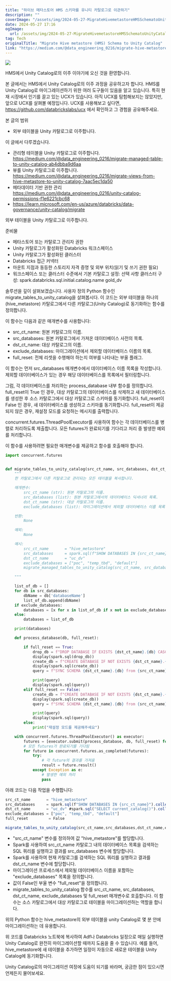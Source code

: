 ```yaml
---
title: "하이브 메타스토어 HMS 스키마를 유니티 카탈로그로 이관하기"
description: ""
coverImage: "/assets/img/2024-05-27-MigrateHivemetastoreHMSSchematoUnityCatalog_0.png"
date: 2024-05-27 17:16
ogImage:
  url: /assets/img/2024-05-27-MigrateHivemetastoreHMSSchematoUnityCatalog_0.png
tag: Tech
originalTitle: "Migrate Hive metastore (HMS) Schema to Unity Catalog"
link: "https://medium.com/@data_engineering_0216/migrate-hive-metastore-hms-schema-to-unity-catalog-50ee65ab784f"
---
```


<img src="/assets/img/2024-05-27-MigrateHivemetastoreHMSSchematoUnityCatalog_0.png" />

HMS에서 Unity Catalog로의 이주 이야기에 오신 것을 환영합니다.

본 글에서는 HMS에서 Unity Catalog로의 이주 과정을 공유하고자 합니다. HMS를 Unity Catalog로 마이그레이션하기 위한 여러 도구들이 있음을 알고 있습니다. 특히 현재 시장에서 인기를 끌고 있는 UCX가 있습니다. 아직 UCX를 탐험해보지는 않았지만, 앞으로 UCX를 살펴볼 예정입니다.
UCX를 사용해보고 싶다면, https://github.com/databrickslabs/ucx 에서 확인하고 그 경험을 공유해주세요.

본 글의 범위

<div class="content-ad"></div>

- 외부 테이블을 Unity 카탈로그로 이주합니다.

이 글에서 다루겠습니다.

- 관리형 테이블을 Unity 카탈로그로 이주합니다.
  https://medium.com/@data_engineering_0216/migrate-managed-table-to-unity-catalog-ab4dbba9d6aa
- 뷰를 Unity 카탈로그로 이주합니다.
  https://medium.com/@data_engineering_0216/migrate-views-from-hive-metastore-to-unity-catalog-7aac5ec1da50
- 메타데이터 기반 권한 관리
  https://medium.com/@data_engineering_0216/unity-catalog-permissions-f1e6221cbc68
- https://learn.microsoft.com/en-us/azure/databricks/data-governance/unity-catalog/migrate

외부 테이블을 Unity 카탈로그로 이주합니다.

준비물

- 메타스토어 또는 카탈로그 관리자 권한
- Unity 카탈로그가 활성화된 Databricks 워크스페이스
- Unity 카탈로그가 활성화된 클러스터
- Databricks 접근 커넥터
- 마운트 지점과 동등한 스토리지 자격 증명 및 외부 위치(읽기 및 쓰기 권한 필요)
- 워크스페이스 또는 클러스터 수준에서 기본 카탈로그 설정: 선택 사항
  클러스터 구성: spark.databricks.sql.initial.catalog.name gold_dv

<div class="content-ad"></div>

솔루션을 깊이 살펴보겠습니다. 사용자 정의 Python 함수인 migrate_tables_to_unity_catalog을 살펴봅시다. 이 코드는 외부 테이블을 하나의 (hive_metastore) 카탈로그에서 다른 카탈로그(Unity Catalog)로 동기화하는 함수를 정의합니다.

이 함수는 다음과 같은 매개변수를 사용합니다:

- src_ct_name: 원본 카탈로그의 이름.
- src_databases: 원본 카탈로그에서 가져온 데이터베이스 사전의 목록.
- dst_ct_name: 대상 카탈로그의 이름.
- exclude_databases: 마이그레이션에서 제외할 데이터베이스 이름의 목록.
- full_reset: 전체 리셋을 수행해야 하는지 여부를 나타내는 부울 플래그.

이 함수는 먼저 src_databases 매개변수에서 데이터베이스 이름 목록을 작성합니다. 제외할 데이터베이스가 있는 경우 해당 데이터베이스를 목록에서 필터링합니다.

<div class="content-ad"></div>

그럼, 각 데이터베이스를 처리하는 process_database 내부 함수를 정의합니다. full_reset이 True 인 경우, 대상 카탈로그의 데이터베이스를 삭제하고 새 데이터베이스를 생성한 후 소스 카탈로그에서 대상 카탈로그로 스키마를 동기화합니다. full_reset이 False 인 경우, 새 데이터베이스를 생성하고 스키마를 동기화합니다. full_reset이 제공되지 않은 경우, 재설정 모드를 요청하는 메시지를 출력합니다.

concurrent.futures.ThreadPoolExecutor를 사용하여 함수는 각 데이터베이스를 병렬로 처리하도록 제출합니다. 모든 futures가 완료되기를 기다리고 처리 중 발생한 예외를 처리합니다.

이 함수를 사용하려면 필요한 매개변수를 제공하고 함수를 호출해야 합니다.

```python
import concurrent.futures


def migrate_tables_to_unity_catalog(src_ct_name, src_databases, dst_ct_name, exclude_databases, full_reset):
    """
    한 카탈로그에서 다른 카탈로그로 관리되는 모든 테이블을 복사합니다.

    매개변수:
        src_ct_name (str): 원본 카탈로그의 이름.
        src_databases (list): 원본 카탈로그에서의 데이터베이스 딕셔너리 목록.
        dst_ct_name (str): 대상 카탈로그의 이름.
        exclude_databases (list): 마이그레이션에서 제외할 데이터베이스 이름 목록.

    반환:
        None

    예외:
        None

    예시:
        src_ct_name       = "hive_metastore"
        src_databases     = spark.sql(f"SHOW DATABASES IN {src_ct_name}").collect()
        dst_ct_name       = "uc_dv"
        exclude_databases = ["poc", "temp_tbd", "default"]
        migrate_managed_tables_to_unity_catalog(src_ct_name, src_databases, dst_ct_name, exclude_databases)

    """

    list_of_db = []
    for db in src_databases:
        dbName = db['databaseName']
        list_of_db.append(dbName)
    if exclude_databases:
        databases = [x for x in list_of_db if x not in exclude_databases]
    else:
        databases = list_of_db

    print(databases)

    def process_database(db, full_reset):

        if full_reset == True:
            drop_db = f"DROP DATABASE IF EXISTS {dst_ct_name}.{db} CASCADE"
            display(spark.sql(drop_db))
            create_db = f"CREATE DATABASE IF NOT EXISTS {dst_ct_name}.{db}"
            display(spark.sql(create_db))
            query = f"SYNC SCHEMA {dst_ct_name}.{db} from {src_ct_name}.{db}" # SYNC SCHEMA uc_dv.gold from hive_metastore.clean

            print(query)
            display(spark.sql(query))
        elif full_reset == False:
            create_db = f"CREATE DATABASE IF NOT EXISTS {dst_ct_name}.{db}"
            display(spark.sql(create_db))
            query = f"SYNC SCHEMA {dst_ct_name}.{db} from {src_ct_name}.{db}" # SYNC SCHEMA uc_dv.gold from hive_metastore.clean

            print(query)
            display(spark.sql(query))
        else:
            print("재설정 모드를 제공해주세요")

    with concurrent.futures.ThreadPoolExecutor() as executor:
        futures = [executor.submit(process_database, db, full_reset) for db in databases]
        # 모든 futures가 완료되기를 기다림
        for future in concurrent.futures.as_completed(futures):
            try:
                # 각 future의 결과를 가져옴
                result = future.result()
            except Exception as e:
                # 발생한 예외 처리
                pass
```

<div class="content-ad"></div>

아래 코드는 다음 작업을 수행합니다:

```js
src_ct_name       = "hive_metastore"
src_databases     = spark.sql(f"SHOW DATABASES IN {src_ct_name}").collect()
dst_ct_name       = "uc_dv" #spark.sql("SELECT current_catalog()").collect()[0]['current_catalog()']
exclude_databases = ["poc", "temp_tbd", "default"]
full_reset         = False

migrate_tables_to_unity_catalog(src_ct_name,src_databases,dst_ct_name,exclude_databases,full_reset)
```

- "src_ct_name" 변수를 정의하여 값 "hive_metastore"를 할당합니다.
- Spark를 사용하여 src_ct_name 카탈로그 내의 데이터베이스 목록을 검색하는 SQL 쿼리를 실행하고 결과를 src_databases 변수에 할당합니다.
- Spark를 사용하여 현재 카탈로그를 검색하는 SQL 쿼리를 실행하고 결과를 dst_ct_name 변수에 할당합니다.
- 마이그레이션 프로세스에서 제외될 데이터베이스 이름을 포함하는 "exclude_databases" 목록을 정의합니다.
- 값이 False인 부울 변수 "full_reset"을 정의합니다.
- migrate_tables_to_unity_catalog 함수를 src_ct_name, src_databases, dst_ct_name, exclude_databases 및 full_reset 매개변수로 호출합니다. 이 함수는 소스 카탈로그에서 대상 카탈로그로 테이블을 마이그레이션하는 역할을 합니다.

위의 Python 함수는 hive_metastore의 외부 테이블을 unity Catalog로 몇 분 안에 마이그레이션하는 데 유용합니다.

<div class="content-ad"></div>

위 코드를 Databricks 노트북에 복사하여 Adf나 Databricks 일정으로 매일 실행하면 Unity Catalog로 완전히 마이그레이션할 때까지 도움을 줄 수 있습니다. 예를 들어, hive_metastore에 새 테이블을 추가하면 일정이 자동으로 새로운 테이블을 Unity Catalog에 동기화합니다.

Unity Catalog로의 마이그레이션 여정에 도움이 되기를 바라며, 궁금한 점이 있으시면 언제든지 물어보세요.
